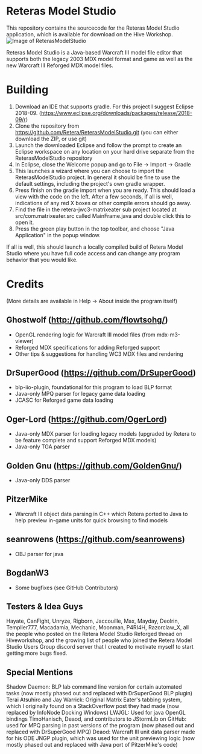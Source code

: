 # Reteras Model Studio
This repository contains the sourcecode for the Reteras Model Studio application, which is available for download on the Hive Workshop.
![Image of ReterasModelStudio](https://www.hiveworkshop.com/data/ratory-images/159/159964-e1b13fddb241fe69a198f443b00b1637.png)

Reteras Model Studio is a Java-based Warcraft III model file editor that supports both the legacy 2003 MDX model format and game as well as the new Warcraft III Reforged MDX model files.

# Building
1. Download an IDE that supports gradle. For this project I suggest Eclipse 2018-09. (https://www.eclipse.org/downloads/packages/release/2018-09/r)
2. Clone the repository from https://github.com/Retera/ReterasModelStudio.git (you can either download the ZIP, or use git)
3. Launch the downloaded Eclipse and follow the prompt to create an Eclipse workspace on any location on your hard drive separate from the ReterasModelStudio repository
4. In Eclipse, close the Welcome popup and go to File -> Import -> Gradle
5. This launches a wizard where you can choose to import the ReterasModelStudio project. In general it should be fine to use the default settings, including the project's own gradle wrapper.
6. Press finish on the gradle import when you are ready. This should load a view with the code on the left. After a few seconds, if all is well, indications of any red X boxes or other compile errors should go away.
8. Find the file in the retera-jwc3-matrixeater sub project located at src/com.matrixeater.src called MainFrame.java and double click this to open it.
9. Press the green play button in the top toolbar, and choose "Java Application" in the popup window.

If all is well, this should launch a locally compiled build of Retera Model Studio where you have full code access and can change any program behavior that you would like.

# Credits
(More details are available in Help -> About inside the program itself)

## Ghostwolf (http://github.com/flowtsohg/)
 - OpenGL rendering logic for Warcraft III model files (from mdx-m3-viewer)
 - Reforged MDX specifications for adding Reforged support
 - Other tips & suggestions for handling WC3 MDX files and rendering

## DrSuperGood (https://github.com/DrSuperGood)
 - blp-iio-plugin, foundational for this program to load BLP format
 - Java-only MPQ parser for legacy game data loading
 - JCASC for Reforged game data loading

## Oger-Lord (https://github.com/OgerLord)
 - Java-only MDX parser for loading legacy models (upgraded by Retera to be feature complete and support Reforged MDX models)
 - Java-only TGA parser

## Golden Gnu (https://github.com/GoldenGnu/)
 - Java-only DDS parser

## PitzerMike
 - Warcraft III object data parsing in C++ which Retera ported to Java to help preview in-game units for quick browsing to find models
 
## seanrowens (https://github.com/seanrowens)
 - OBJ parser for java
 
## BogdanW3
 - Some bugfixes (see GitHub Contributors)

## Testers & Idea Guys
Hayate, CanFight, Unryze, Rigborn, Jaccouille, Max, Mayday, Deolrin, Templier777, Macadamia, Mechanic, Moonman, P4RI4H, Razorclaw_X, all the people who posted on the Retera Model Studio Reforged thread on Hiveworkshop, and the growing list of people who joined the Retera Model Studio Users Group discord server that I created to motivate myself to start getting more bugs fixed.

## Special Mentions
Shadow Daemon: BLP lab command line version for certain automated tasks (now mostly phased out and replaced with DrSuperGood BLP plugin)
Terai Atsuhiro and Jay Warrick: Original Matrix Eater's tabbing system, which I originally found on a StackOverflow post they had made (now replaced by InfoNode Docking Windows)
LWJGL: Used for java OpenGL bindings
TimoHanisch, Deaod, and contributors to JStormLib on GitHub: used for MPQ parsing in past versions of the program (now phased out and replaced with DrSuperGood MPQ)
Deaod: Warcraft III unit data parser made for his ODE JNGP plugin, which was used for the unit previewing logic (now mostly phased out and replaced with Java port of PitzerMike's code)

